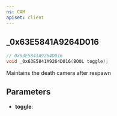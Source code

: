 ```yaml
---
ns: CAM
apiset: client
---
```

## _0x63E5841A9264D016

```c
// 0x63E5841A9264D016
void _0x63E5841A9264D016(BOOL toggle);
```

Maintains the death camera after respawn

## Parameters
* **toggle**:



